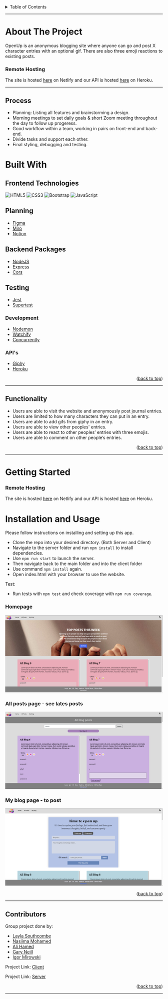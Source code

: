 <div id="top"></div>
<!-- TABLE OF CONTENTS -->
<details>
  <summary>Table of Contents</summary>
  <ol>
    <li>
      <a href="#about-the-project">About The Project</a>
      <ul>
        <li><a href="#process">Process</a></li>
      </ul>
    </li>
    <li>
       <a href="#built-with">Build With</a>
       </li>
    <li>
       <a href="#functionality">Functionality</a>
       </li>
    <li>
      <a href="#getting-started">Getting Started</a>
      <ul>
        <li><a href="#installation-and-usage">Installation and Usage</a></li>
      </ul>
    </li>
    <li><a href="#contributors">Contributors</a></li>
  </ol>
</details>


---
<!-- ABOUT THE PROJECT -->
# About The Project

OpenUp is an anonymous blogging site where anyone can go and post X character entries with an optional gif. There are also three emoji reactions to existing posts. 

### Remote Hosting
The site is hosted [here](https://openup-fp.netlify.app/) on Netlify
and our API is hosted [here](https://fierce-plateau-94232.herokuapp.com/) on Heroku.


---

## Process
* Planning: Listing all features and brainstorming a design.
* Morning meetings to set daily goals & short Zoom meeting throughout the day to follow up progeress.
* Good workflow within a team, working in pairs on front-end and back-end. 
* Divide tasks and support each other.
* Final styling, debugging and testing.

<!-- BUILT WITH -->
# Built With

## Frontend Technologies

![HTML5](https://img.shields.io/badge/-HTML5-%23E44D27?style=flat-square&logo=html5&logoColor=ffffff)
![CSS3](https://img.shields.io/badge/-CSS3-%231572B6?style=flat-square&logo=css3)
![Bootstrap](https://img.shields.io/badge/-Bootstrap-563D7C?style=flat-square&logo=bootstrap)
![JavaScript](https://img.shields.io/badge/-JavaScript-%23F7DF1C?style=flat-square&logo=javascript&logoColor=000000&labelColor=%23F7DF1C&color=%23FFCE5A)

## Planning
- [Figma](https://www.figma.com/)
- [Miro](https://miro.com/)
- [Notion](https://www.notion.so/)
## Backend Packages
- [NodeJS](https://nodejs.org/en/)
- [Express](https://expressjs.com/)
- [Cors](https://expressjs.com/en/resources/middleware/cors.html)
  
## Testing
- [Jest](https://jestjs.io/)
- [Supertest](https://github.com/visionmedia/supertest)
  
### Development
- [Nodemon](https://www.npmjs.com/package/nodemon)
- [Watchify](https://www.npmjs.com/package/watchify)
- [Concurrently](https://www.npmjs.com/package/concurrently)

### API's
- [Giphy](https://developers.giphy.com/)
- [Heroku](https://www.heroku.com/)




<p align="right">(<a href="#top">back to top</a>)</p>

<!-- FUCNTIONALITY -->
---
## Functionality

- Users are able to visit the website and anonymously post journal entries.
- Users are limited to how many characters they can put in an entry.
- Users are able to add gifs from giphy in an entry.
- Users are able to view other peoples' entries.
- Users are able to react to other peoples’ entries with three emojis.
- Users are able to comment on other people’s entries.

<p align="right">(<a href="#top">back to top</a>)</p>

---
<!-- GETTING STARTED -->
# Getting Started
### Remote Hosting

The site is hosted [here](https://openup-fp.netlify.app/) on Netlify
and our API is hosted [here](https://fierce-plateau-94232.herokuapp.com/) on Heroku.
<!-- INSTALLATION/USAGE EXAMPLES/TESTING -->
# Installation and Usage
Please follow instructions on installing and setting up this app. 


- Clone the repo into your desired directory. (Both Server and Client)
- Navigate to the server folder and run `npm install` to install dependencies. 
- Use `npm run start` to launch the server.
- Then navigate back to the main folder and into the client folder
- Use command `npm install` again.
- Open index.html with your browser to use the website.
 
Test:

- Run tests with `npm test` and check coverage with `npm run coverage`.


### Homepage
![image](images/homepage.png)

### All posts page - see lates posts 
![image](images/allposts.png)

### My blog page - to post 
![image](images/myblog.png)


<p align="right">(<a href="#top">back to top</a>)</p>


---
<!-- CONTACT/CONTRIBUTORS -->
## Contributors

Group project done by: 

- <a href="https://github.com/LaylaSouthcombe">Layla Southcombe</a>
- <a href="https://github.com/nasiima">Nasiima Mohamed</a>
- <a href="https://github.com/alihamedali96">Ali Hamed</a>
- <a href="https://github.com/TurtleScouting">Gary Neill</a>
- <a href="https://github.com/Igormirowski">Igor Mirowski</a>


Project Link: [Client](https://github.com/alihamedali96/OpenUpClient)

Project Link: [Server](https://github.com/alihamedali96/OpenUpServer)

<p align="right">(<a href="#top">back to top</a>)</p>


---




